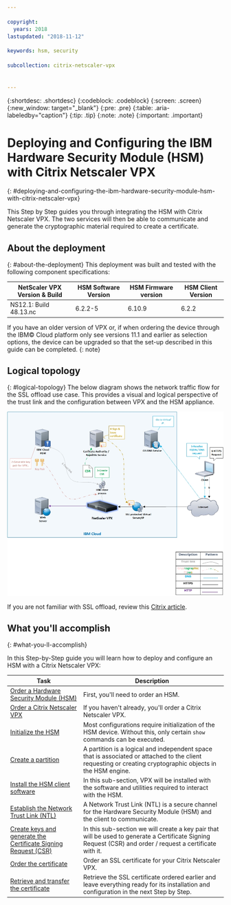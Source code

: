 ```yaml
---

copyright:
  years: 2018
lastupdated: "2018-11-12"

keywords: hsm, security

subcollection: citrix-netscaler-vpx


---
```


{:shortdesc: .shortdesc}
{:codeblock: .codeblock}
{:screen: .screen}
{:new_window: target="_blank"}
{:pre: .pre}
{:table: .aria-labeledby="caption"}
{:tip: .tip}
{:note: .note}
{:important: .important}

# Deploying and Configuring the IBM Hardware Security Module (HSM) with Citrix Netscaler VPX
{: #deploying-and-configuring-the-ibm-hardware-security-module-hsm-with-citrix-netscaler-vpx}

This Step by Step guides you through integrating the HSM with Citrix Netscaler VPX. The two services will then be able to communicate and generate the cryptographic material required to create a certificate.

## About the deployment
{: #about-the-deployment}
This deployment was built and tested with the following component specifications:

| NetScaler VPX Version & Build	| HSM Software Version | HSM Firmware version | HSM Client Version |
| ------------- | ------------- | ------------- | ------------- |
| NS12.1: Build 48.13.nc | 6.2.2-5 | 6.10.9 | 6.2.2 |

If you have an older version of VPX or, if when ordering the device through the IBM© Cloud platform only see versions 11.1 and earlier as selection options, the device can be upgraded so that the set-up described in this guide can be completed.
{: note}

## Logical topology
{: #logical-topology}
The below diagram shows the network traffic flow for the SSL offload use case. This provides a visual and logical perspective of the trust link and the configuration between VPX and the HSM appliance.

<img src="images/network-flows-logical-topology.jpg" alt="drawing" style="width: 700px;"/>

If you are not familiar with SSL offload, review this [Citrix article](https://docs.citrix.com/en-us/netscaler/12-1/ssl.html).

## What you'll accomplish

{: #what-you-ll-accomplish}

In this Step-by-Step guide you will learn how to deploy and configure an HSM with a Citrix Netscaler VPX:

Task  | Description
------------- | -------------
[Order a Hardware Security Module (HSM)](/docs/infrastructure/citrix-netscaler-vpx?topic=citrix-netscaler-vpx-order-the-ibm-hardware-security-module-hsm-) | First, you'll need to order an HSM.
[Order a Citrix Netscaler VPX](/docs/infrastructure/citrix-netscaler-vpx?topic=citrix-netscaler-vpx-order-a-citrix-netscaler-vpx) | If you haven't already, you'll order a Citrix Netscaler VPX.
[Initialize the HSM](/docs/infrastructure/citrix-netscaler-vpx?topic=citrix-netscaler-vpx-initialize-ibm-hardware-security-module-hsm-) | Most configurations require initialization of the HSM device. Without this, only certain `show` commands can be executed.
[Create a partition](/docs/infrastructure/citrix-netscaler-vpx?topic=citrix-netscaler-vpx-create-a-partition) | A partition is a logical and independent space that is associated or attached to the client requesting or creating cryptographic objects in the HSM engine.
[Install the HSM client software](/docs/infrastructure/citrix-netscaler-vpx?topic=citrix-netscaler-vpx-install-the-ibm-hardware-security-module-hsm-client-software) | In this sub-section, VPX will be installed with the software and utilities required to interact with the HSM. |
[Establish the Network Trust Link (NTL)](/docs/infrastructure/citrix-netscaler-vpx?topic=citrix-netscaler-vpx-establish-a-network-trust-link-ntl-) | A Network Trust Link (NTL) is a secure channel for the Hardware Security Module (HSM) and the client to communicate. |
[Create keys and generate the Certificate Signing Request (CSR)](/docs/infrastructure/citrix-netscaler-vpx?topic=citrix-netscaler-vpx-create-keys-and-generate-the-certificate-signing-request-csr-) | In this sub-section we will create a key pair that will be used to generate a Certificate Signing Request (CSR) and order / request a certificate with it. |
[Order the certificate](/docs/infrastructure/citrix-netscaler-vpx?topic=citrix-netscaler-vpx-order-an-ssl-certificate) | Order an SSL certificate for your Citrix Netscaler VPX.
[Retrieve and transfer the certificate](/docs/infrastructure/citrix-netscaler-vpx?topic=citrix-netscaler-vpx-retrieve-and-transfer-the-certificate) | Retrieve the SSL certificate ordered earlier and leave everything ready for its installation and configuration in the next Step by Step.
